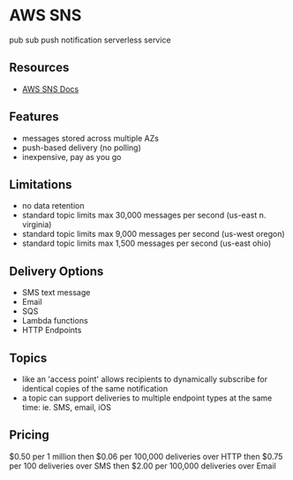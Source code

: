 # AWS SNS

pub sub push notification serverless service

## Resources

- [AWS SNS Docs](https://docs.aws.amazon.com/sns/latest/dg/welcome.html)

## Features

- messages stored across multiple AZs
- push-based delivery (no polling)
- inexpensive, pay as you go

## Limitations

- no data retention
- standard topic limits max 30,000 messages per second (us-east n. virginia)
- standard topic limits max 9,000 messages per second (us-west oregon)
- standard topic limits max 1,500 messages per second (us-east ohio)

## Delivery Options

- SMS text message
- Email
- SQS
- Lambda functions
- HTTP Endpoints

## Topics

- like an 'access point' allows recipients to dynamically subscribe for
  identical copies of the same notification
- a topic can support deliveries to multiple endpoint types at the same time:
  ie. SMS, email, iOS

## Pricing

$0.50 per 1 million
then $0.06 per 100,000 deliveries over HTTP
then $0.75 per 100 deliveries over SMS
then $2.00 per 100,000 deliveries over Email
